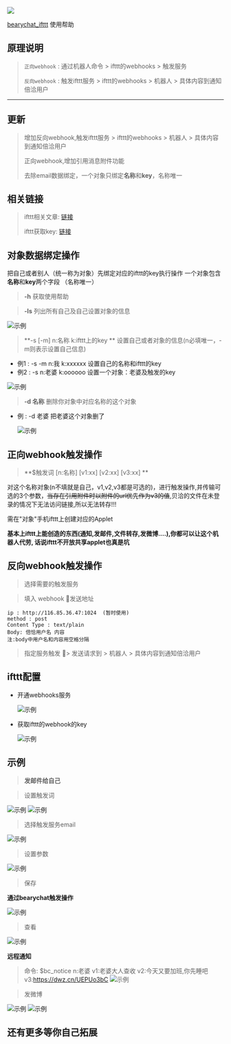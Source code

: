 ![](https://raw.githubusercontent.com/flymzero/bearychat_ifttt/master/imgs/i2bc.png)

[bearychat_ifttt](https://www.v2ex.com/t/503333#reply1) 使用帮助

## 原理说明
> ```正向webhook``` : 通过机器人命令 > ifttt的webhooks > 触发服务
> 
> ```反向webhook``` : 触发ifttt服务 > ifttt的webhooks > 机器人 > 具体内容到通知倍洽用户
---

## 更新

> 增加反向webhook,触发ifttt服务 > ifttt的webhooks > 机器人 > 具体内容到通知倍洽用户
> 
> 正向webhook,增加引用消息附件功能
> 
> 去除email数据绑定，一个对象只绑定**名称**和**key**，名称唯一

## 相关链接
> ifttt相关文章: [链接](https://sspai.com/post/39243?utm_source=weibo&utm_medium=sspai&utm_campaign=weibo&utm_content=ifttt&utm_term=jiaocheng)
> 
> ifttt获取key: [链接](http://maker.ifttt.com/)

## 对象数据绑定操作

把自己或者别人（统一称为对象）先绑定对应的ifttt的key执行操作
一个对象包含**名称**和**key**两个字段 （名称唯一）

> **-h**    获取使用帮助

> **-ls**   列出所有自己及自己设置对象的信息
> 
 ![示例](https://raw.githubusercontent.com/flymzero/bearychat_ifttt/master/imgs/721541038190_.pic.jpg)

> **-s [-m]  n:名称  k:ifttt上的key  **   设置自己或者对象的信息(n必填唯一，-m则表示设置自己信息)
- 例1 : -s -m n:我 k:xxxxxx  设置自己的名称和ifttt的key
- 例2 : -s n:老婆 k:oooooo 设置一个对象：老婆及触发的key
  
![示例](https://raw.githubusercontent.com/flymzero/bearychat_ifttt/master/imgs/681541038185_.pic.jpg)
> **-d 名称**  删除你对象中对应名称的这个对象
- 例 : -d 老婆 把老婆这个对象删了
  
  ![示例](https://raw.githubusercontent.com/flymzero/bearychat_ifttt/master/imgs/671541038184_.pic.jpg)


## 正向webhook触发操作

> **$触发词  [n:名称]  [v1:xx]  [v2:xx]  [v3:xx] ** 
> 
对这个名称对象(n不填就是自己，v1,v2,v3都是可选的)，进行触发操作,并传输可选的3个参数，~~当存在引用附件时以附件的url优先作为v3的值~~,贝洽的文件在未登录的情况下无法访问链接,所以无法转存!!!

需在"对象"手机ifttt上创建对应的Applet

**基本上ifttt上能创造的东西(通知,发邮件,文件转存,发微博....),你都可以让这个机器人代劳, 话说ifttt不开放共享applet也真是坑**

## 反向webhook触发操作

> 选择需要的触发服务

> 填入 webhook 发送地址
> 
```
ip : http://116.85.36.47:1024  (暂时使用)
method : post
Content Type : text/plain     
Body: 倍恰用户名 内容               
注:body中用户名和内容用空格分隔
```
> 指定服务触发 > 发送请求到 > 机器人 > 具体内容到通知倍洽用户

## ifttt配置
- 开通webhooks服务
  
  ![示例](https://raw.githubusercontent.com/flymzero/bearychat_ifttt/master/imgs/841541038268_.pic.jpg)

- 获取ifttt的webhook的key
  
  ![示例](https://raw.githubusercontent.com/flymzero/bearychat_ifttt/master/imgs/881541038275_.pic.jpg)


## 示例

> **发邮件给自己**


> 设置触发词

![示例](https://raw.githubusercontent.com/flymzero/bearychat_ifttt/master/imgs/861541038273_.pic.jpg)
![示例](https://raw.githubusercontent.com/flymzero/bearychat_ifttt/master/imgs/761541038224_.pic.jpg)

>选择触发服务email

![示例](https://raw.githubusercontent.com/flymzero/bearychat_ifttt/master/imgs/791541038229_.pic.jpg)

> 设置参数

![示例](https://raw.githubusercontent.com/flymzero/bearychat_ifttt/master/imgs/751541038223_.pic.jpg)

> 保存

**通过bearychat触发操作**

![示例](https://raw.githubusercontent.com/flymzero/bearychat_ifttt/master/imgs/741541038220_.pic.jpg)

> 查看

![示例](https://raw.githubusercontent.com/flymzero/bearychat_ifttt/master/imgs/771541038227_.pic.jpg)


**远程通知**

> 命令: $bc_notice n:老婆 v1:老婆大人查收 v2:今天又要加班,你先睡吧 v3:https://dwz.cn/UEPUo3bC
![示例](https://raw.githubusercontent.com/flymzero/bearychat_ifttt/master/imgs/%20notice.jpg)

> 发微博

![示例](https://raw.githubusercontent.com/flymzero/bearychat_ifttt/master/imgs/731541038190_.pic.jpg)
![示例](https://raw.githubusercontent.com/flymzero/bearychat_ifttt/master/imgs/701541038186_.pic.jpg)

## 还有更多等你自己拓展